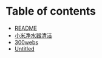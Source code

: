 # Table of contents

* [README](README.md)
* [小米净水器清洁](xiaomi.md)
* [300webs](untitled.md)
* [Untitled](untitled-1.md)


